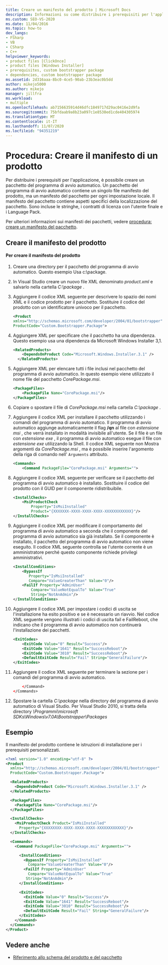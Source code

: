 ```yaml
---
title: Creare un manifesto del prodotto | Microsoft Docs
description: Informazioni su come distribuire i prerequisiti per l'applicazione ClickOnce con un pacchetto che contiene un singolo manifesto del prodotto e un manifesto del pacchetto per ogni impostazione locale.
ms.custom: SEO-VS-2020
ms.date: 11/04/2016
ms.topic: how-to
dev_langs:
- FSharp
- VB
- CSharp
- C++
helpviewer_keywords:
- product files [ClickOnce]
- product files [Windows Installer]
- prerequisites, custom bootstrapper package
- dependencies, custom bootstrapper package
ms.assetid: 2d316aaa-8bc0-4ce5-90ab-23b3eac0b5dd
author: mikejo5000
ms.author: mikejo
manager: jillfra
ms.workload:
- multiple
ms.openlocfilehash: ab7156635914d46dfc1849717d29ac0416e2d9fa
ms.sourcegitcommit: 75bfdaab9a8b23a097c1e8538ed1cde404305974
ms.translationtype: MT
ms.contentlocale: it-IT
ms.lasthandoff: 11/07/2020
ms.locfileid: "94351219"
---
```

# <a name="how-to-create-a-product-manifest"></a>Procedura: Creare il manifesto di un prodotto
Per distribuire i prerequisiti per l'applicazione, è possibile creare un pacchetto del programma di avvio automatico. Un pacchetto del programma di avvio automatico contiene un singolo file manifesto del prodotto, ma un manifesto del pacchetto per ogni impostazione locale. Il manifesto del pacchetto contiene aspetti specifici della localizzazione del pacchetto. Sono incluse le stringhe, i contratti di licenza con l'utente finale e i Language Pack.

 Per ulteriori informazioni sui manifesti dei pacchetti, vedere [procedura: creare un manifesto del pacchetto](../deployment/how-to-create-a-package-manifest.md).

## <a name="create-the-product-manifest"></a>Creare il manifesto del prodotto

#### <a name="to-create-the-product-manifest"></a>Per creare il manifesto del prodotto

1. Creare una directory per il pacchetto del programma di avvio automatico. Questo esempio Usa c:\package.

2. In Visual Studio creare un nuovo file XML denominato *product.xml* e salvarlo nella cartella *C:\package* .

3. Aggiungere il codice XML seguente per descrivere lo spazio dei nomi XML e il codice prodotto per il pacchetto. Sostituire il codice del prodotto con un identificatore univoco per il pacchetto.

    ```xml
    <Product
    xmlns="http://schemas.microsoft.com/developer/2004/01/bootstrapper"
    ProductCode="Custom.Bootstrapper.Package">
    ```

4. Aggiungere XML per specificare che il pacchetto ha una dipendenza. Questo esempio usa una dipendenza da Microsoft Windows Installer 3,1.

    ```xml
    <RelatedProducts>
        <DependsOnProduct Code="Microsoft.Windows.Installer.3.1" />
      </RelatedProducts>
    ```

5. Aggiungere XML per elencare tutti i file inclusi nel pacchetto del programma di avvio automatico. In questo esempio viene utilizzato il nome file del pacchetto *CorePackage.msi*.

    ```xml
    <PackageFiles>
        <PackageFile Name="CorePackage.msi"/>
    </PackageFiles>
    ```

6. Copiare o spostare il file di *CorePackage.msi* nella cartella *C:\package* .

7. Aggiungere il codice XML per installare il pacchetto utilizzando i comandi del programma di avvio automatico. Il programma di avvio automatico aggiunge automaticamente il flag **/qn** al file con *estensione msi* , che verrà installato in modalità invisibile all'utente. Se il file è un file con *estensione exe* , il programma di avvio automatico esegue il file con *estensione exe* utilizzando la Shell. Il codice XML seguente non Mostra argomenti da *CorePackage.msi* , ma è possibile inserire l'argomento della riga di comando nell' `Arguments` attributo.

    ```xml
    <Commands>
        <Command PackageFile="CorePackage.msi" Arguments="">
    ```

8. Aggiungere il codice XML seguente per verificare se il pacchetto del programma di avvio automatico è installato. Sostituire il codice del prodotto con il GUID per il componente ridistribuibile.

    ```xml
    <InstallChecks>
        <MsiProductCheck
            Property="IsMsiInstalled"
            Product="{XXXXXXX-XXXX-XXXX-XXXX-XXXXXXXXXXXX}"/>
    </InstallChecks>
    ```

9. Aggiungere il codice XML per modificare il comportamento del programma di avvio automatico a seconda che il componente del programma di avvio automatico sia già installato. Se il componente è installato, il pacchetto del programma di avvio automatico non viene eseguito. Il codice XML seguente controlla se l'utente corrente è un amministratore perché questo componente richiede privilegi amministrativi.

    ```xml
    <InstallConditions>
        <BypassIf
           Property="IsMsiInstalled"
           Compare="ValueGreaterThan" Value="0"/>
        <FailIf Property="AdminUser"
            Compare="ValueNotEqualTo" Value="True"
            String="NotAnAdmin"/>
    </InstallConditions>
    ```

10. Aggiungere il codice XML per impostare i codici di uscita se l'installazione ha esito positivo e se è necessario un riavvio. Nel codice XML seguente vengono illustrati i codici di uscita fail e FailReboot, che indicano che il programma di avvio automatico non continuerà l'installazione dei pacchetti.

    ```xml
    <ExitCodes>
        <ExitCode Value="0" Result="Success"/>
        <ExitCode Value="1641" Result="SuccessReboot"/>
        <ExitCode Value="3010" Result="SuccessReboot"/>
        <DefaultExitCode Result="Fail" String="GeneralFailure"/>
    </ExitCodes>
    ```

11. Aggiungere il codice XML seguente per terminare la sezione per i comandi del programma di avvio automatico.

    ```xml
        </Command>
    </Commands>
    ```

12. Spostare la cartella *C:\package* nella directory del programma di avvio automatico di Visual Studio. Per Visual Studio 2010, si tratta della directory *\Programmi\microsoft SDKs\Windows\v7.0A\Bootstrapper\Packages*

## <a name="example"></a>Esempio
 Il manifesto del prodotto contiene le istruzioni di installazione per i prerequisiti personalizzati.

```xml
<?xml version="1.0" encoding="utf-8" ?>
<Product
  xmlns="http://schemas.microsoft.com/developer/2004/01/bootstrapper"
  ProductCode="Custom.Bootstrapper.Package">

  <RelatedProducts>
    <DependsOnProduct Code="Microsoft.Windows.Installer.3.1" />
  </RelatedProducts>

  <PackageFiles>
    <PackageFile Name="CorePackage.msi"/>
  </PackageFiles>

  <InstallChecks>
    <MsiProductCheck Product="IsMsiInstalled"
      Property="{XXXXXXXX-XXXX-XXXX-XXXX-XXXXXXXXXXXX}"/>
  </InstallChecks>

  <Commands>
    <Command PackageFile="CorePackage.msi" Arguments="">

      <InstallConditions>
        <BypassIf Property="IsMsiInstalled"
          Compare="ValueGreaterThan" Value="0"/>
        <FailIf Property="AdminUser"
          Compare="ValueNotEqualTo" Value="True"
         String="NotAnAdmin"/>
      </InstallConditions>

      <ExitCodes>
        <ExitCode Value="0" Result="Success"/>
        <ExitCode Value="1641" Result="SuccessReboot"/>
        <ExitCode Value="3010" Result="SuccessReboot"/>
        <DefaultExitCode Result="Fail" String="GeneralFailure"/>
      </ExitCodes>
    </Command>
  </Commands>
</Product>
```

## <a name="see-also"></a>Vedere anche
- [Riferimento allo schema del prodotto e del pacchetto](../deployment/product-and-package-schema-reference.md)